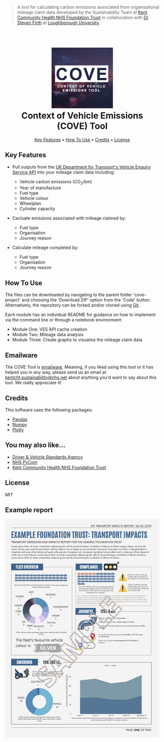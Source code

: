 > A tool for calculating carbon emissions associated from organisational mileage claim data developed by the Sustainability Team at [Kent Community Health NHS Foundation Trust](https://www.kentcht.nhs.uk/) in collaboration with [Dr Steven Firth](https://github.com/stevenkfirth) at [Loughborough University](https://www.lboro.ac.uk/departments/abce/).

<h1 align="center">
  <br>
  <img src="https://github.com/danwrisar/COVE_ContextOfVehicleEmissionsTool/blob/main/img/covelogo.png" alt="COVE Tool" width="200">
  <br>
  Context of Vehicle Emissions (COVE) Tool
  <br>
</h1>

<p align="center">
  <a href="#key-features">Key Features</a> •
  <a href="#how-to-use">How To Use</a> •
  <a href="#credits">Credits</a> •
  <a href="#license">License</a>
</p>

## Key Features

* Pull outputs from the [UK Department for Transport's Vehicle Enquiry Service API](https://developer-portal.driver-vehicle-licensing.api.gov.uk/apis/vehicle-enquiry-service/vehicle-enquiry-service-description.html#vehicle-enquiry-service-api) into your mileage claim data including:
    - Vehicle carbon emissions (CO<sub>2</sub>/km)
    - Year of manufacture
    - Fuel type
    - Vehicle colour
    - Wheelplan
    - Cylinder capacity

* Cacluate emissions associated with mileage claimed by:
    - Fuel type
    - Organisation
    - Journey reason

* Calculate mileage completed by:
    - Fuel type
    - Organisation
    - Journey reason

## How To Use

The files can be downloaded by navigating to the parent folder 'cove-project' and choosing the 'Download ZIP' option from the 'Code' button. Alternatively, the repository can be forked and/or cloned using [Git](https://git-scm.com).

Each module has an individual README for guidance on how to implement via the command line or through a notebook environment:

* Module One: VES API cache creation
* Module Two: Mileage data analysis
* Module Three: Create graphs to visualise the mileage claim data

## Emailware

The COVE Tool is [emailware](https://en.wiktionary.org/wiki/emailware). Meaning, if you liked using this tool or it has helped you in any way, please send us an email at <kentcht.sustainability@nhs.net> about anything you'd want to say about this tool. We really appreciate it!

## Credits

This software uses the following packages:

- [Pandas](https://pandas.pydata.org/)
- [Numpy](https://numpy.org/)
- [Plotly](https://pypi.org/project/plotly/)

## You may also like...

- [Driver & Vehicle Standards Agency](https://github.com/dvsa)
- [NHS PyCom](https://github.com/nhs-pycom/nhs.pycom)
- [Kent Community Health NHS Foundation Trust](https://kentcht.nhs.uk)

## License

MIT

## Example report

<img src="https://github.com/danwrisar/COVE_ContextOfVehicleEmissionsTool/blob/main/img/COVEReportSample.png" alt="COVE Tool">